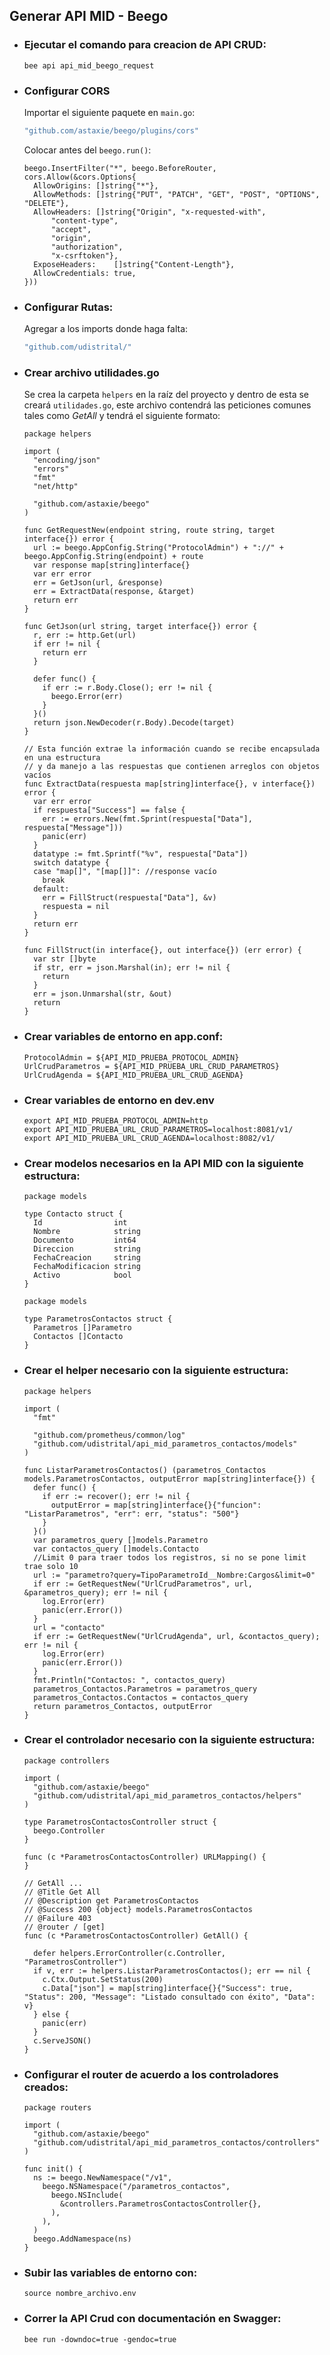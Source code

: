 ## Generar API MID - Beego

- ### Ejecutar el comando para creacion de API CRUD:
  ```golang
  bee api api_mid_beego_request
  ```
- ### Configurar CORS

  Importar el siguiente paquete en `main.go`:

  ```bash
  "github.com/astaxie/beego/plugins/cors"
  ```

  Colocar antes del `beego.run()`:

  ```golang
  beego.InsertFilter("*", beego.BeforeRouter, cors.Allow(&cors.Options{
  	AllowOrigins: []string{"*"},
  	AllowMethods: []string{"PUT", "PATCH", "GET", "POST", "OPTIONS", "DELETE"},
  	AllowHeaders: []string{"Origin", "x-requested-with",
  		"content-type",
  		"accept",
  		"origin",
  		"authorization",
  		"x-csrftoken"},
  	ExposeHeaders:    []string{"Content-Length"},
  	AllowCredentials: true,
  }))
  ```

- ### Configurar Rutas:

  Agregar a los imports donde haga falta:

  ```bash
  "github.com/udistrital/"
  ```

- ### Crear archivo utilidades.go

  Se crea la carpeta `helpers` en la raíz del proyecto y dentro de esta se creará `utilidades.go`, este archivo contendrá las peticiones comunes tales como _GetAll_ y tendrá el siguiente formato:

  ```golang
  package helpers

  import (
    "encoding/json"
    "errors"
    "fmt"
    "net/http"

    "github.com/astaxie/beego"
  )

  func GetRequestNew(endpoint string, route string, target interface{}) error {
    url := beego.AppConfig.String("ProtocolAdmin") + "://" + beego.AppConfig.String(endpoint) + route
    var response map[string]interface{}
    var err error
    err = GetJson(url, &response)
    err = ExtractData(response, &target)
    return err
  }

  func GetJson(url string, target interface{}) error {
    r, err := http.Get(url)
    if err != nil {
      return err
    }

    defer func() {
      if err := r.Body.Close(); err != nil {
        beego.Error(err)
      }
    }()
    return json.NewDecoder(r.Body).Decode(target)
  }

  // Esta función extrae la información cuando se recibe encapsulada en una estructura
  // y da manejo a las respuestas que contienen arreglos con objetos vacíos
  func ExtractData(respuesta map[string]interface{}, v interface{}) error {
    var err error
    if respuesta["Success"] == false {
      err := errors.New(fmt.Sprint(respuesta["Data"], respuesta["Message"]))
      panic(err)
    }
    datatype := fmt.Sprintf("%v", respuesta["Data"])
    switch datatype {
    case "map[]", "[map[]]": //response vacío
      break
    default:
      err = FillStruct(respuesta["Data"], &v)
      respuesta = nil
    }
    return err
  }

  func FillStruct(in interface{}, out interface{}) (err error) {
    var str []byte
    if str, err = json.Marshal(in); err != nil {
      return
    }
    err = json.Unmarshal(str, &out)
    return
  }
  ```

- ### Crear variables de entorno en app.conf:
  ```
  ProtocolAdmin = ${API_MID_PRUEBA_PROTOCOL_ADMIN}
  UrlCrudParametros = ${API_MID_PRUEBA_URL_CRUD_PARAMETROS}
  UrlCrudAgenda = ${API_MID_PRUEBA_URL_CRUD_AGENDA}
  ```
- ### Crear variables de entorno en dev.env

  ```
  export API_MID_PRUEBA_PROTOCOL_ADMIN=http
  export API_MID_PRUEBA_URL_CRUD_PARAMETROS=localhost:8081/v1/
  export API_MID_PRUEBA_URL_CRUD_AGENDA=localhost:8082/v1/
  ```

- ### Crear modelos necesarios en la API MID con la siguiente estructura:

  ```golang
  package models

  type Contacto struct {
    Id                int
    Nombre            string
    Documento         int64
    Direccion         string
    FechaCreacion     string
    FechaModificacion string
    Activo            bool
  }
  ```

  ```golang
  package models

  type ParametrosContactos struct {
    Parametros []Parametro
    Contactos []Contacto
  }
  ```

- ### Crear el helper necesario con la siguiente estructura:

  ```golang
  package helpers

  import (
    "fmt"

    "github.com/prometheus/common/log"
    "github.com/udistrital/api_mid_parametros_contactos/models"
  )

  func ListarParametrosContactos() (parametros_Contactos models.ParametrosContactos, outputError map[string]interface{}) {
    defer func() {
      if err := recover(); err != nil {
        outputError = map[string]interface{}{"funcion": "ListarParametros", "err": err, "status": "500"}
      }
    }()
    var parametros_query []models.Parametro
    var contactos_query []models.Contacto
    //Limit 0 para traer todos los registros, si no se pone limit trae solo 10
    url := "parametro?query=TipoParametroId__Nombre:Cargos&limit=0"
    if err := GetRequestNew("UrlCrudParametros", url, &parametros_query); err != nil {
      log.Error(err)
      panic(err.Error())
    }
    url = "contacto"
    if err := GetRequestNew("UrlCrudAgenda", url, &contactos_query); err != nil {
      log.Error(err)
      panic(err.Error())
    }
    fmt.Println("Contactos: ", contactos_query)
    parametros_Contactos.Parametros = parametros_query
    parametros_Contactos.Contactos = contactos_query
    return parametros_Contactos, outputError
  }
  ```

- ### Crear el controlador necesario con la siguiente estructura:

  ```golang
  package controllers

  import (
    "github.com/astaxie/beego"
    "github.com/udistrital/api_mid_parametros_contactos/helpers"
  )

  type ParametrosContactosController struct {
    beego.Controller
  }

  func (c *ParametrosContactosController) URLMapping() {
  }

  // GetAll ...
  // @Title Get All
  // @Description get ParametrosContactos
  // @Success 200 {object} models.ParametrosContactos
  // @Failure 403
  // @router / [get]
  func (c *ParametrosContactosController) GetAll() {

    defer helpers.ErrorController(c.Controller, "ParametrosController")
    if v, err := helpers.ListarParametrosContactos(); err == nil {
      c.Ctx.Output.SetStatus(200)
      c.Data["json"] = map[string]interface{}{"Success": true, "Status": 200, "Message": "Listado consultado con éxito", "Data": v}
    } else {
      panic(err)
    }
    c.ServeJSON()
  }
  ```

- ### Configurar el router de acuerdo a los controladores creados:

  ```golang
  package routers

  import (
    "github.com/astaxie/beego"
    "github.com/udistrital/api_mid_parametros_contactos/controllers"
  )

  func init() {
    ns := beego.NewNamespace("/v1",
      beego.NSNamespace("/parametros_contactos",
        beego.NSInclude(
          &controllers.ParametrosContactosController{},
        ),
      ),
    )
    beego.AddNamespace(ns)
  }
  ```

- ### Subir las variables de entorno con:

  `source nombre_archivo.env`

- ### Correr la API Crud con documentación en Swagger:
  `bee run -downdoc=true -gendoc=true`
